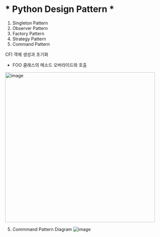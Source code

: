 # * Python Design Pattern *
1. Singleton Pattern
2. Observer Pattern
3. Factory Pattern
4. Strategy Pattern 
5. Command Pattern

















CF) 객체 생성과 초기화 
- FOO 클래스의 메소드 오버라이드와 호출 
<img width="482" alt="image" src="https://user-images.githubusercontent.com/91322621/177936532-278e7669-1991-4e83-9eb6-2bd5415aa742.png">

05. Commmand Pattern Diagram
![image](https://user-images.githubusercontent.com/91322621/177975972-aa121e83-989b-4504-a2d8-c27f2d320658.png)
